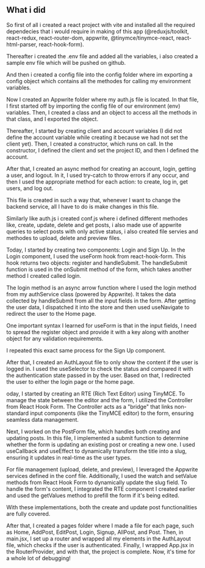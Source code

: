 ## What i did

So first of all i created a react project with vite and installed all the required dependecies that i would require in making of this app (@reduxjs/toolkit, react-redux, react-router-dom, appwrite, @tinymce/tinymce-react, react-html-parser, react-hook-form).

Thereafter i created the .env file and added all the variables, i also created a sample env file which will be pushed on github. 

And then i created a config file into the config folder where im exporting a config object which contains all the methodes for calling my environment variables.


Now I created an Appwrite folder where my auth.js file is located. In that file, I first started off by importing the config file of our environment (env) variables. Then, I created a class and an object to access all the methods in that class, and I exported the object.

Thereafter, I started by creating client and account variables (I did not define the account variable while creating it because we had not set the client yet). Then, I created a constructor, which runs on call. In the constructor, I defined the client and set the project ID, and then I defined the account.

After that, I created an async method for creating an account, login, getting a user, and logout. In it, I used try-catch to throw errors if any occur, and then I used the appropriate method for each action: to create, log in, get users, and log out.

This file is created in such a way that, whenever I want to change the backend service, all I have to do is make changes in this file.

Similarly like auth.js i created conf.js where i defined different methodes like, create, update, delete and get posts, i also made use of appwrite queries to select posts with only active status, i also created file servies and methodes to upload, delete and preview files. 

Today, I started by creating two components: Login and Sign Up. In the Login component, I used the useForm hook from react-hook-form. This hook returns two objects: register and handleSubmit. The handleSubmit function is used in the onSubmit method of the form, which takes another method I created called login.

The login method is an async arrow function where I used the login method from my authService class (powered by Appwrite). It takes the data collected by handleSubmit from all the input fields in the form. After getting the user data, I dispatched it into the store and then used useNavigate to redirect the user to the Home page.

One important syntax I learned for useForm is that in the input fields, I need to spread the register object and provide it with a key along with another object for any validation requirements.

I repeated this exact same process for the Sign Up component.

After that, I created an AuthLayout file to only show the content if the user is logged in. I used the useSelector to check the status and compared it with the authentication state passed in by the user. Based on that, I redirected the user to either the login page or the home page.

oday, I started by creating an RTE (Rich Text Editor) using TinyMCE. To manage the state between the editor and the form, I utilized the Controller from React Hook Form. The Controller acts as a "bridge" that links non-standard input components (like the TinyMCE editor) to the form, ensuring seamless data management.

Next, I worked on the PostForm file, which handles both creating and updating posts. In this file, I implemented a submit function to determine whether the form is updating an existing post or creating a new one. I used useCallback and useEffect to dynamically transform the title into a slug, ensuring it updates in real-time as the user types.

For file management (upload, delete, and preview), I leveraged the Appwrite services defined in the conf file. Additionally, I used the watch and setValue methods from React Hook Form to dynamically update the slug field. To handle the form's content, I integrated the RTE component I created earlier and used the getValues method to prefill the form if it's being edited.

With these implementations, both the create and update post functionalities are fully covered.

After that, I created a pages folder where I made a file for each page, such as Home, AddPost, EditPost, Login, Signup, AllPost, and Post. Then, in main.jsx, I set up a router and wrapped all my elements in the AuthLayout file, which checks if the user is authenticated. Finally, I wrapped App.jsx in the RouterProvider, and with that, the project is complete. Now, it's time for a whole lot of debugging!